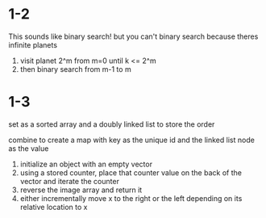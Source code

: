 # 1-2
This sounds like binary search! but you can't binary search because theres infinite planets

1. visit planet 2^m from m=0 until k <= 2^m
2. then binary search from m-1 to m

# 1-3

set as a sorted array
and a doubly linked list to store the order

combine to create a map with key as the unique id and the linked list node as the value

1. initialize an object with an empty vector
2. using a stored counter, place that counter value on the back of the vector and iterate the counter
3. reverse the image array and return  it
4. either incrementally move x to the right or the left depending on its relative location to x
